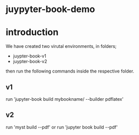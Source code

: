 # juypyter-book-demo

# introduction 
We have created two virutal environments, in folders;
- juypter-book-v1
- juypter-book-v2 

then run the following commands inside the respective folder.

## v1
run 'jupyter-book build mybookname/ --builder pdflatex'

## v2
run 'myst build --pdf'
or 
run 'jupyter book build --pdf' 